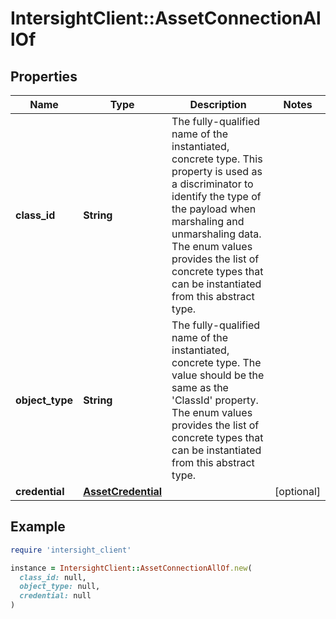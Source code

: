 # IntersightClient::AssetConnectionAllOf

## Properties

| Name | Type | Description | Notes |
| ---- | ---- | ----------- | ----- |
| **class_id** | **String** | The fully-qualified name of the instantiated, concrete type. This property is used as a discriminator to identify the type of the payload when marshaling and unmarshaling data. The enum values provides the list of concrete types that can be instantiated from this abstract type. |  |
| **object_type** | **String** | The fully-qualified name of the instantiated, concrete type. The value should be the same as the &#39;ClassId&#39; property. The enum values provides the list of concrete types that can be instantiated from this abstract type. |  |
| **credential** | [**AssetCredential**](AssetCredential.md) |  | [optional] |

## Example

```ruby
require 'intersight_client'

instance = IntersightClient::AssetConnectionAllOf.new(
  class_id: null,
  object_type: null,
  credential: null
)
```

